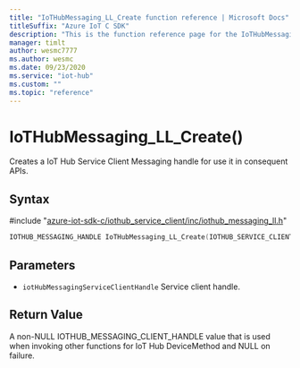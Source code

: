 ```yaml
---                             
title: "IoTHubMessaging_LL_Create function reference | Microsoft Docs" 
titleSuffix: "Azure IoT C SDK"            
description: "This is the function reference page for the IoTHubMessaging_LL_Create() function in the Azure IoT C SDK. This SDK is used with Azure IoT Hub and Azure IoT Hub Device Provisioning Service"            
manager: timlt                 
author: wesmc7777              
ms.author: wesmc               
ms.date: 09/23/2020                    
ms.service: "iot-hub"             
ms.custom: ""                
ms.topic: "reference"        
---                            
```


# IoTHubMessaging_LL_Create()

Creates a IoT Hub Service Client Messaging handle for use it in consequent APIs.

## Syntax

\#include "[azure-iot-sdk-c/iothub_service_client/inc/iothub_messaging_ll.h](../iothub-messaging-ll-h.md)"  
```C
IOTHUB_MESSAGING_HANDLE IoTHubMessaging_LL_Create(IOTHUB_SERVICE_CLIENT_AUTH_HANDLE  MU_C2);
```

## Parameters
* `iotHubMessagingServiceClientHandle` Service client handle.

## Return Value
A non-NULL IOTHUB_MESSAGING_CLIENT_HANDLE value that is used when invoking other functions for IoT Hub DeviceMethod and NULL on failure.

